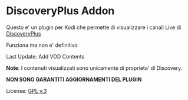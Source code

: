 # DiscoveryPlus Addon

Questo e' un plugin per Kodi che permette di visualizzare i canali Live di [DiscoveryPlus](https://www.discoveryplus.it/)

Funziona ma non e' definitivo

Last Update: Add VOD Contents

**Note**: I contenuti visualizzati sono unicamente di proprieta' di Discovery.

**NON SONO GARANTITI AGGIORNAMENTI DEL PLUGIN**

License: [GPL v.3](http://www.gnu.org/copyleft/gpl.html)
